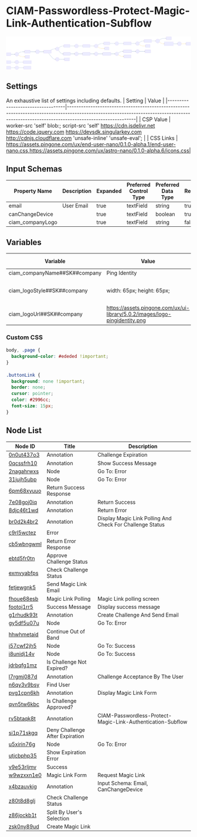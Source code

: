# CIAM-Passwordless-Protect-Magic-Link-Authentication-Subflow

![Flowchart Diagram](CIAMPasswordlessProtectMagicLinkAuthenticationSubflow.svg) 

## Settings
An exhaustive list of settings including defaults.
| Setting                          | Value                                                                                                                                                                                   |
|----------------------------------|-----------------------------------------------------------------------------------------------------------------------------------------------------------------------------------------|
| CSP Value                        | worker-src &#39;self&#39; blob:; script-src &#39;self&#39; https://cdn.jsdelivr.net https://code.jquery.com https://devsdk.singularkey.com http://cdnjs.cloudflare.com &#39;unsafe-inline&#39; &#39;unsafe-eval&#39;; | 
 | CSS Links                        | https://assets.pingone.com/ux/end-user-nano/0.1.0-alpha.1/end-user-nano.css,https://assets.pingone.com/ux/astro-nano/0.1.0-alpha.6/icons.css|

## Input Schemas
| Property Name | Description | Expanded | Preferred Control Type | Preferred Data Type | Required |
|----------------------------------|-----------------|-----------------|-----------------|-----------------|-----------------|
| email | User Email | true | textField | string | true | 
 | canChangeDevice |  | true | textField | boolean | true | 
 | ciam_companyLogo |  | true | textField | string | false | 
 


## Variables
| Variable | Value | Context | Display Name | Field Type | Min | Max | Mutable | Type |                                                                                                                                                                
|----------------------------------|-----------------|-----------------|-----------------|-----------------|-----------------|-----------------|-----------------|-----------------|
| ciam_companyName##SK##company | Ping Identity | company |  | string | 0 | 2000 | false | property | 
 | ciam_logoStyle##SK##company | width: 65px; height: 65px; | company | CSS style for company logo | string | 0 | 2000 | true | property | 
 | ciam_logoUrl##SK##company | https://assets.pingone.com/ux/ui-library/5.0.2/images/logo-pingidentity.png | company | URL of company logo | string | 0 | 2000 | true | property | 
 

### Custom CSS
```css
body, .page {
  background-color: #ededed !important;
}

.buttonLink {
  background: none !important;
  border: none;
  cursor: pointer;
  color: #2996cc;
  font-size: 15px;
}
```



## Node List
| Node ID | Title | Description |
|----------------------------------|-----------------|-----------------|
| [0n0ut437o3](./nodes/0n0ut437o3.md) | Annotation | Challenge Expiration | 
 | [0qcssfrh10](./nodes/0qcssfrh10.md) | Annotation | Show Success Message | 
 | [2nagahrwxs](./nodes/2nagahrwxs.md) | Node | Go To: Error | 
 | [31jujh5ubp](./nodes/31jujh5ubp.md) | Node | Go To: Error | 
 | [6pm68xyuuo](./nodes/6pm68xyuuo.md) | Return Success Response |  | 
 | [7e08goj0iq](./nodes/7e08goj0iq.md) | Annotation | Return Success | 
 | [8djc46t1wd](./nodes/8djc46t1wd.md) | Annotation | Return Error | 
 | [br0d2k4br2](./nodes/br0d2k4br2.md) | Annotation | Display Magic Link Polling And Check For Challenge Status | 
 | [c9rl5wctez](./nodes/c9rl5wctez.md) | Error |  | 
 | [cb5wbngwml](./nodes/cb5wbngwml.md) | Return Error Response |  | 
 | [ebtd5fr0tn](./nodes/ebtd5fr0tn.md) | Approve Challenge Status |  | 
 | [exmvyabfps](./nodes/exmvyabfps.md) | Check Challenge Status |  | 
 | [fetjewgnk5](./nodes/fetjewgnk5.md) | Send Magic Link Email |  | 
 | [fhoue68esb](./nodes/fhoue68esb.md) | Magic Link Polling | Magic Link polling screen | 
 | [footoj1rr5](./nodes/footoj1rr5.md) | Success Message | Display success message | 
 | [g1rhudk93t](./nodes/g1rhudk93t.md) | Annotation | Create Challenge And Send Email | 
 | [gy5df5u07u](./nodes/gy5df5u07u.md) | Node | Go To: Error | 
 | [hhwhmetaid](./nodes/hhwhmetaid.md) | Continue Out of Band |  | 
 | [i57cwf2jh5](./nodes/i57cwf2jh5.md) | Node | Go To: Success  | 
 | [i8unidj14v](./nodes/i8unidj14v.md) | Node | Go To: Success  | 
 | [jdrbqfg1mz](./nodes/jdrbqfg1mz.md) | Is Challenge Not Expired? |  | 
 | [l7rgmj087d](./nodes/l7rgmj087d.md) | Annotation | Challenge Acceptance By The User | 
 | [n6qy3v9bsy](./nodes/n6qy3v9bsy.md) | Find User |  | 
 | [pvg1cpn6kh](./nodes/pvg1cpn6kh.md) | Annotation | Display Magic Link Form | 
 | [qvn5tw6kbc](./nodes/qvn5tw6kbc.md) | Is Challenge Approved? |  | 
 | [rv5btaqk8t](./nodes/rv5btaqk8t.md) | Annotation | CIAM-Passwordless-Protect-Magic-Link-Authentication-Subflow | 
 | [si1p71skgq](./nodes/si1p71skgq.md) | Deny Challenge After Expiration |  | 
 | [u5xirin76g](./nodes/u5xirin76g.md) | Node | Go To: Error | 
 | [utjcbphp35](./nodes/utjcbphp35.md) | Show Expiration Error |  | 
 | [v9e53rljmv](./nodes/v9e53rljmv.md) | Success  |  | 
 | [w9wzxxn1e0](./nodes/w9wzxxn1e0.md) | Magic Link Form | Request Magic Link | 
 | [x4bzauvkig](./nodes/x4bzauvkig.md) | Annotation | Input Schema: Email, CanChangeDevice | 
 | [z80t8d8glj](./nodes/z80t8d8glj.md) | Check Challenge Status |  | 
 | [z86jockb1t](./nodes/z86jockb1t.md) | Split By User&#39;s Selection  |  | 
 | [zsk0ny89ud](./nodes/zsk0ny89ud.md) | Create Magic Link |  | 
 